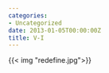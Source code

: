 ```yaml
---
categories:
- Uncategorized
date: 2013-01-05T00:00:00Z
title: V-I
---
```


{{< img "redefine.jpg">}}
